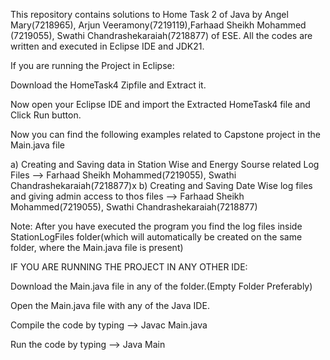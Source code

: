 This repository contains solutions to Home Task 2 of Java by Angel Mary(7218965), Arjun Veeramony(7219119),Farhaad Sheikh Mohammed (7219055), Swathi Chandrashekaraiah(7218877) of ESE. All the codes are written and executed in Eclipse IDE and JDK21.

If you are running the Project in Eclipse:

Download the HomeTask4 Zipfile and Extract it.

Now open your Eclipse IDE and import the Extracted HomeTask4 file and Click Run button.

Now you can find the following examples related to Capstone project in the Main.java file

a) Creating and Saving data in Station Wise and Energy Sourse related Log Files --> Farhaad Sheikh Mohammed(7219055), Swathi Chandrashekaraiah(7218877)x
b) Creating and Saving Date Wise log files and giving admin access to thos files --> Farhaad Sheikh Mohammed(7219055), Swathi Chandrashekaraiah(7218877)

Note: After you have executed the program you find the log files inside StationLogFiles folder(which will automatically be created on the same folder, where the Main.java file is present)

IF YOU ARE RUNNING THE PROJECT IN ANY OTHER IDE:

Download the Main.java file in any of the folder.(Empty Folder Preferably)

Open the Main.java file with any of the Java IDE.

Compile the code by typing --> Javac Main.java

Run the code by typing --> Java Main
